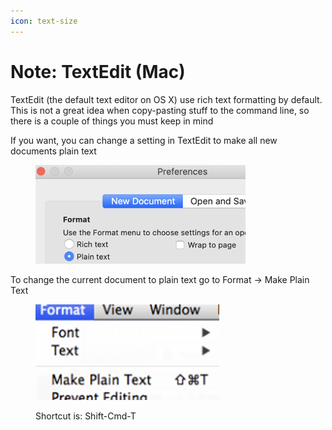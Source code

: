 ```yaml
---
icon: text-size
---
```


# Note: TextEdit (Mac)

TextEdit (the default text editor on OS X) use rich text formatting by default. This is not a great idea when copy-pasting stuff to the command line, so there is a couple of things you must keep in mind

If you want, you can change a setting in TextEdit to make all new documents plain text

<figure><img src="../../.gitbook/assets/image (7) (1) (1) (1) (1) (1) (1).png" alt=""><figcaption></figcaption></figure>



To change the current document to plain text go to Format -> Make Plain Text



<figure><img src="../../.gitbook/assets/image (1) (1) (1) (1) (1) (1) (1) (1) (1) (1).png" alt=""><figcaption><p>Shortcut is: Shift-Cmd-T</p></figcaption></figure>
